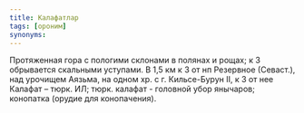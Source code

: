 ```yaml
---
title: Калафатлар
tags: [ороним]
synonyms:
---
```


Протяженная гора с пологими склонами в полянах и рощах; к З обрывается скальными
уступами. В 1,5 км к З от нп Резервное (Севаст.), над урочищем Аязьма, на одном
хр. с г. Кильсе-Бурун II, к З от нее Калафат – тюрк. ИЛ; тюрк. калафат -
головной убор янычаров; конопатка (орудие для конопачения).
